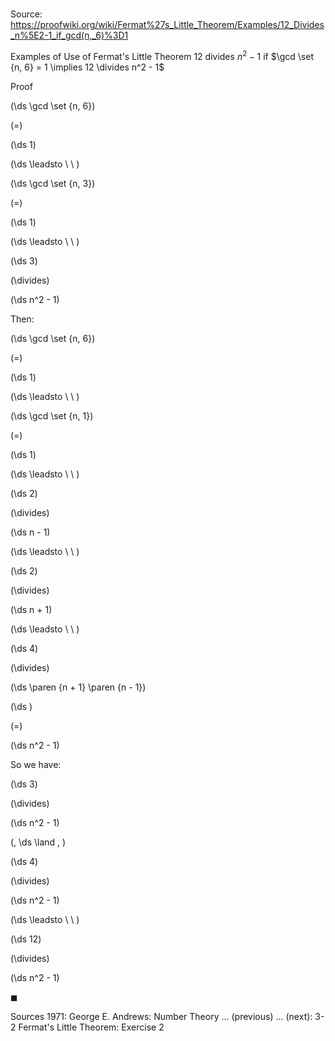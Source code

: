 # 

Source: https://proofwiki.org/wiki/Fermat%27s_Little_Theorem/Examples/12_Divides_n%5E2-1_if_gcd(n,_6)%3D1

Examples of Use of Fermat's Little Theorem
$12$ divides $n^2 - 1$ if $\gcd \set {n, 6} = 1 \implies 12 \divides n^2 - 1$


Proof













\(\ds \gcd \set {n, 6}\)

\(=\)







\(\ds 1\)














\(\ds \leadsto \ \ \)





\(\ds \gcd \set {n, 3}\)

\(=\)







\(\ds 1\)














\(\ds \leadsto \ \ \)





\(\ds 3\)

\(\divides\)







\(\ds n^2 - 1\)










Then:














\(\ds \gcd \set {n, 6}\)

\(=\)







\(\ds 1\)














\(\ds \leadsto \ \ \)





\(\ds \gcd \set {n, 1}\)

\(=\)







\(\ds 1\)














\(\ds \leadsto \ \ \)





\(\ds 2\)

\(\divides\)







\(\ds n - 1\)














\(\ds \leadsto \ \ \)





\(\ds 2\)

\(\divides\)







\(\ds n + 1\)














\(\ds \leadsto \ \ \)





\(\ds 4\)

\(\divides\)







\(\ds \paren {n + 1} \paren {n - 1}\)




















\(\ds \)

\(=\)







\(\ds n^2 - 1\)










So we have:














\(\ds 3\)

\(\divides\)







\(\ds n^2 - 1\)


















\(\, \ds \land \, \)

\(\ds 4\)

\(\divides\)







\(\ds n^2 - 1\)














\(\ds \leadsto \ \ \)





\(\ds 12\)

\(\divides\)







\(\ds n^2 - 1\)









$\blacksquare$


Sources
1971: George E. Andrews: Number Theory ... (previous) ... (next): $\text {3-2}$ Fermat's Little Theorem: Exercise $2$





